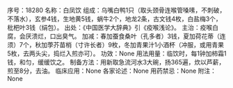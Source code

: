 序号：18280
名称：白凤饮
组成：乌嘴白鸭1只（取头颈骨连喉管嗓嗉，不刺破，不落水），玄参4钱，生地黄5钱，蜗牛2个，地龙2条，古文钱4枚，白盐梅3个，枇杷叶3钱（绢包）。
出处：《中国医学大辞典》引《疫喉浅论》。
主治：疫喉白腐，会厌溃烂，口出臭气。
加减：春加蚕食桑叶（孔多者）3钱，夏加荷花蒂（连须）7个，秋加荸芥苗梢（寸许长者）9枚，冬加青果汁1小酒杯（冲服，或用青果5枚，去两头尖，捣烂入煎亦可）。
功效：None
用法用量：临饮时，每1钟加柿霜1钱，和匀，缓缓饮之。
制备方法：用新取急流河水3大碗，扬365遍，炊以芦薪，煎至8分，去油。
临床应用：None
各家论述：None
用药禁忌：None
附注：None
